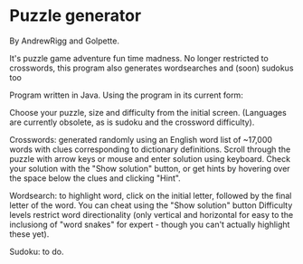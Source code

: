# Puzzle generator
By AndrewRigg and Golpette.

It's puzzle game adventure fun time madness. No longer restricted to crosswords, this program also generates wordsearches and
(soon) sudokus too
   
     
     

Program written in Java. Using the program in its current form:

Choose your puzzle, size and difficulty from the initial screen. 
(Languages are currently obsolete, as is sudoku and the crossword difficulty).

Crosswords: generated randomly using an English word list of ~17,000 words with clues corresponding to dictionary definitions. 
Scroll through the puzzle with arrow keys or mouse and enter solution using keyboard. Check your solution with the 
"Show solution" button, or get hints by hovering over the space below the clues and clicking "Hint".

Wordsearch: to highlight word, click on the initial letter, followed by the final letter of the word. You can cheat using 
the "Show solution" button Difficulty levels restrict word directionality (only vertical and horizontal for easy to
the inclusiong of "word snakes" for expert - though you can't actually highlight these yet).

Sudoku: to do.
